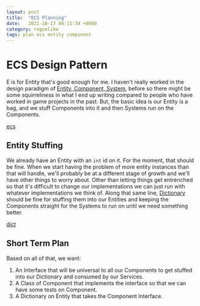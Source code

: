 ```yaml
---
layout: post
title:  "ECS Planning"
date:   2021-10-17 09:11:34 +0000
category: roguelike
tags: plan ecs entity component
---
```


# ECS Design Pattern
E is for Entity that's good enough for me. I haven't really worked in the design paradigm of [Entity, Component, System](ecs), before so there might be some squirreliness in what I end up writing compared to people who have worked in game projects in the past. But, the basic idea is our Entity is a bag, and we stuff Components into it and then Systems run on the Components.  

[ecs](https://github.com/SanderMertens/ecs-faq)

## Entity Stuffing
We already have an Entity with an ```int``` id on it. For the moment, that should be fine. When we start having the problem of more entity instances than that will handle, we'll probably be at a different stage of growth and we'll have other things to worry about. Other than letting things get entrenched so that it's difficult to change our implementations we can just run with whatever implementations we think of. Along that same line, [Dictionary](dict) should be fine for stuffing them into our Entities and keeping the Components straight for the Systems to run on until we need something better.  

[dict](https://softwareengineering.stackexchange.com/questions/264766/efficiency-of-c-dictionaries)

## Short Term Plan
Based on all of that, we want:
1. An Interface that will be universal to all our Components to get stuffed into our Dictionary and consumed by our Services.  
1. A Class of Component that  implements the interface so that we can have some tests on Component.  
1. A Dictionary on Entity that takes the Component Interface.  

